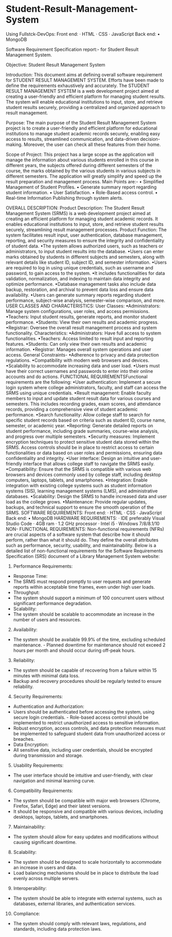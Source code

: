# Student-Result-Management-System

Using Fullstck-DevOps:
Front end:
· HTML
· CSS
· JavaScript
Back end:
• MongoDB

Software Requirement Specification report:-  for Student Result
Management System.

Objective: Student Result Management System

Introduction:
This document aims at defining overall software requirement for STUDENT RESULT
MANAGEMENT SYSTEM. Efforts have been made to define the requirements exhaustively and
accurately.
The STUDENT RESULT MANAGEMENT SYSTEM is a web development project aimed at creating
a user-friendly and efficient platform for managing student results. The system will enable
educational institutions to input, store, and retrieve student results securely, providing a centralized
and organized approach to result management.

Purpose:
The main purpose of the Student Result Management System project is to create a user-friendly
and efficient platform for educational institutions to manage student academic records securely,
enabling easy access to results, streamlined communication, and data-driven decision-making.
Moreover, the user can check all these features from their home.

Scope of Project:
This project has a large scope as the application will manage the information about various students enrolled in this course in different years, the subjects offered during different semesters of the course, the marks obtained by the
various students in various subjects in different semesters. The application will greatly simplify and speed up the
result preparation and management process. 
Main Points are:-
• Simplified Management of Student Profiles.
• Generate summary report regarding student information.
• User Satisfaction.
• Role-Based access control.
• Real-time Information Publishing through system alerts.

OVERALL DESCRIPTION:
Product Description:
The Student Result Management System (SRMS) is a web development project aimed at creating
an efficient platform for managing student academic records. It enables educational institutions to
input, store, and retrieve student results securely, streamlining result management processes.
Product Function:
The system facilitates result input, user authentication, database management, reporting, and security
measures to ensure the integrity and confidentiality of student data.
•The system allows authorized users, such as teachers or administrators, to input student results into the
database.
•Users can enter marks obtained by students in different subjects and semesters, along with relevant details
like student ID, subject ID, and semester information.
•Users are required to log in using unique credentials, such as username and password, to gain access to the
system.
•It includes functionalities for data validation, normalization, and indexing to maintain data integrity and
optimize performance.
•Database management tasks also include data backup, restoration, and archival to prevent data loss and
ensure data availability.
•Users can generate summary reports regarding student performance, subject-wise analysis, semester-wise
comparison, and more.
USER CLASSES AND CHARACTERISTICS:
User Classes:
•Administrators: Manage system configurations, user roles, and access permissions.
•Teachers: Input student results, generate reports, and monitor student performance.
•Students: View their own results and academic progress.
•Registrar: Oversee the overall result management process and system functionality.
Characteristics:
•Administrators: Have full access to system functionalities.
•Teachers: Access limited to result input and reporting features.
•Students: Can only view their own results and academic information.
•Registrar: Manages overall system operations and user access.
General Constraints-
•Adherence to privacy and data protection regulations.
•Compatibility with modern web browsers and devices.
•Scalability to accommodate increasing data and user load.
•Users must have their correct usernames and passwords to enter into their online accounts
and do actions.
FUNCTIONAL REQUIREMENTSFunctional requirements are the following:
•User authentication: Implement a secure login system where college administrators, faculty,
and staff can access the SRMS using unique credentials.
•Result management: Enable faculty members to input and update student result data for
various courses and semesters. This includes recording grades, exam scores, and
attendance records, providing a comprehensive view of student academic performance.
•Search functionality: Allow college staff to search for specific student records based on
criteria such as student ID, course name, semester, or academic year.
•Reporting: Generate detailed reports on student performance, including grade summaries,
course-wise analysis, and progress over multiple semesters.
•Security measures: Implement encryption techniques to protect sensitive student data
stored within the SRMS. Access controls should be in place to restrict access to certain
functionalities or data based on user roles and permissions, ensuring data confidentiality and
integrity.
•User interface: Design an intuitive and user-friendly interface that allows college staff to
navigate the SRMS easily.
•Compatibility: Ensure that the SRMS is compatible with various web browsers and devices
commonly used by college staff, including desktop computers, laptops, tablets, and
smartphones.
•Integration: Enable integration with existing college systems such as student information
systems (SIS), learning management systems (LMS), and administrative databases.
•Scalability: Design the SRMS to handle increased data and user load as the college grows.
•Maintenance: Provide regular updates, backups, and technical support to ensure the
smooth operation of the SRMS.
SOFTWARE REQUIREMENTS:
Front end:
· HTML
· CSS
· JavaScript
Back end:
• MongoDB
HARDWARE REQUIREMENTS:
· IDE preferably Visual Studio Code
· 4GB ram
· 1.2 GHz processor
· Intel i5
· Windows 7/8/8.1/10
NON- FUNCTIONAL REQUIREMENTS:
Non-functional requirements (NFRs) are crucial aspects of a software system that describe how it
should perform, rather than what it should do. They define the overall attributes such as
performance, security, usability, and maintainability. Below is a detailed list of non-functional
requirements for the Software Requirements Specification (SRS) document of a Library
Management System website:
1. Performance Requirements:
- Response Time:
- The SRMS must respond promptly to user requests and generate reports within acceptable time
frames, even under high user loads.
- Throughput:
- The system should support a minimum of 100 concurrent users without significant performance
degradation.
- Scalability:
- The system should be scalable to accommodate an increase in the number of users and
resources.
2. Availability:
- The system should be available 99.9% of the time, excluding scheduled maintenance. -
Planned downtime for maintenance should not exceed 2 hours per month and should occur
during off-peak hours.
3. Reliability:
- The system should be capable of recovering from a failure within 15 minutes with minimal data
loss.
- Backup and recovery procedures should be regularly tested to ensure reliability.
4. Security Requirements:
- Authentication and Authorization:
- Users should be authenticated before accessing the system, using secure login credentials. -
Role-based access control should be implemented to restrict unauthorized access to sensitive
information.
- Robust encryption, access controls, and data protection measures must be implemented to
safeguard student data from unauthorized access or breaches.
- Data Encryption:
- All sensitive data, including user credentials, should be encrypted during transmission and
storage.
5. Usability Requirements:
- The user interface should be intuitive and user-friendly, with clear navigation and minimal learning
curve.
6. Compatibility Requirements:
- The system should be compatible with major web browsers (Chrome, Firefox, Safari, Edge)
and their latest versions.
- It should be responsive and compatible with various devices, including desktops, laptops,
tablets, and smartphones.
7. Maintainability:
- The system should allow for easy updates and modifications without causing significant downtime.
8. Scalability:
- The system should be designed to scale horizontally to accommodate an increase in users
and data.
- Load balancing mechanisms should be in place to distribute the load evenly across multiple
servers.
9. Interoperability:
- The system should be able to integrate with external systems, such as databases, external
libraries, and authentication services.
10. Compliance:
- The system should comply with relevant laws, regulations, and standards, including data
protection laws.
